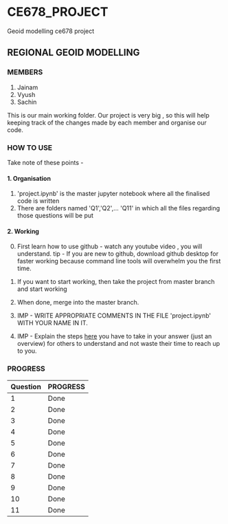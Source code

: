 # CE678_PROJECT
 Geoid modelling ce678 project
## REGIONAL GEOID MODELLING
### MEMBERS
1. Jainam
2. Vyush
3. Sachin


This is our main working folder. Our project is very big , so this will help keeping track of the changes made by each member and organise our code.
### HOW TO USE
Take note of these points - 
#### 1. Organisation
1. 'project.ipynb' is the master jupyter notebook where all the finalised code is written 
2. There are folders named 'Q1','Q2',... 'Q11' in which all the files regarding those questions will be put
#### 2. Working
0. First learn how to use github - watch any  youtube video , you will understand.
tip - If you are new to github, download github desktop for faster working because command line tools will overwhelm you the first time.

1. If you want to start working, then take the project from master branch and start working
2. When done, merge into the master branch.
3. IMP - WRITE APPROPRIATE COMMENTS IN THE  FILE 'project.ipynb' WITH YOUR NAME IN IT.
4. IMP - Explain the steps [here](https://www.dropbox.com/scl/fi/uun1m9xwssywjvfamsoll/CE678-LAB.paper?dl=0&rlkey=nuggb6ffqvkql010m8ll3uwtx) you have to take in your answer (just an overview) for others to understand and not waste their time to reach up to you. 
### PROGRESS

|        Question        |PROGRESS                         |
|----------------|-------------------------------|
|1				 |    Done        |
|2               | Done           |
|3               |Done|
|4               |Done|
|5               |Done|
|6               |Done|
|7               |Done|
|8               |Done|
|9               |Done|
|10              |Done|
|11              |Done|
